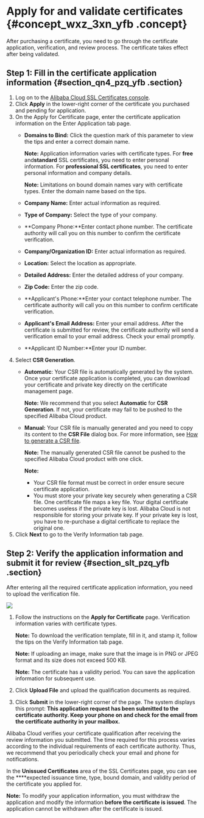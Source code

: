 # Apply for and validate certificates {#concept_wxz_3xn_yfb .concept}

After purchasing a certificate, you need to go through the certificate application, verification, and review process. The certificate takes effect after being validated.

## Step 1: Fill in the certificate application information {#section_qn4_pzq_yfb .section}

1.  Log on to the [Alibaba Cloud SSL Certificates console](https://yundunnext.console.aliyun.com/?p=casnext#/overview/cn-hangzhou).
2.  Click **Apply** in the lower-right corner of the certificate you purchased and pending for application.
3.  On the Apply for Certificate page, enter the certificate application information on the Enter Application tab page.
    -   **Domains to Bind:** Click the question mark of this parameter to view the tips and enter a correct domain name.

        **Note:** Application information varies with certificate types. For **free** and**standard** SSL certificates, you need to enter personal information. For **professional SSL certificates**, you need to enter personal information and company details.

        **Note:** Limitations on bound domain names vary with certificate types. Enter the domain name based on the tips.

    -   **Company Name:** Enter actual information as required.
    -   **Type of Company:** Select the type of your company.
    -   **Company Phone:**Enter contact phone number. The certificate authority will call you on this number to confirm the certificate verification.
    -   **Company/Organization ID:** Enter actual information as required.
    -   **Location:** Select the location as appropriate.
    -   **Detailed Address:** Enter the detailed address of your company.
    -   **Zip Code:** Enter the zip code.
    -   **Applicant's Phone:**Enter your contact telephone number. The certificate authority will call you on this number to confirm certificate verification.
    -   **Applicant's Email Address:** Enter your email address. After the certificate is submitted for review, the certificate authority will send a verification email to your email address. Check your email promptly.
    -   **Applicant ID Number:**Enter your ID number.
4.  Select **CSR Generation**.
    -   **Automatic**: Your CSR file is automatically generated by the system. Once your certificate application is completed, you can download your certificate and private key directly on the certificate management page.

        **Note:** We recommend that you select **Automatic** for **CSR Generation**. If not, your certificate may fail to be pushed to the specified Alibaba Cloud product.

    -   **Manual:** Your CSR file is manually generated and you need to copy its content to the **CSR File** dialog box. For more information, see [How to generate a CSR file](https://help.aliyun.com/knowledge_detail/42218.html).

        **Note:** The manually generated CSR file cannot be pushed to the specified Alibaba Cloud product with one click.

        **Note:** 

        -   Your CSR file format must be correct in order ensure secure certificate application.
        -   You must store your private key securely when generating a CSR file. One certificate file maps a key file. Your digital certificate becomes useless if the private key is lost. Alibaba Cloud is not responsible for storing your private key. If your private key is lost, you have to re-purchase a digital certificate to replace the original one.
5.  Click **Next** to go to the Verify Information tab page.

## Step 2: Verify the application information and submit it for review {#section_slt_pzq_yfb .section}

After entering all the required certificate application information, you need to upload the verification file.

![](images/33408_en-US.png)

1.  Follow the instructions on the **Apply for Certificate** page. Verification information varies with certificate types.

    **Note:** To download the verification template, fill in it, and stamp it, follow the tips on the Verify Information tab page.

    **Note:** If uploading an image, make sure that the image is in PNG or JPEG format and its size does not exceed 500 KB.

    **Note:** The certificate has a validity period. You can save the application information for subsequent use.

2.  Click **Upload File** and upload the qualification documents as required.
3.  Click **Submit** in the lower-right corner of the page. The system displays this prompt: **This application request has been submitted to the certificate authority. Keep your phone on and check for the email from the certificate authority in your mailbox.**

Alibaba Cloud verifies your certificate qualification after receiving the review information you submitted. The time required for this process varies according to the individual requirements of each certificate authority. Thus, we recommend that you periodically check your email and phone for notifications.

In the **Unissued Certificates** area of the SSL Certificates page, you can see the ****expected issuance time, type, bound domain, and validity period of the certificate you applied for.

**Note:** To modify your application information, you must withdraw the application and modify the information **before the certificate is issued**. The application cannot be withdrawn after the certificate is issued.

